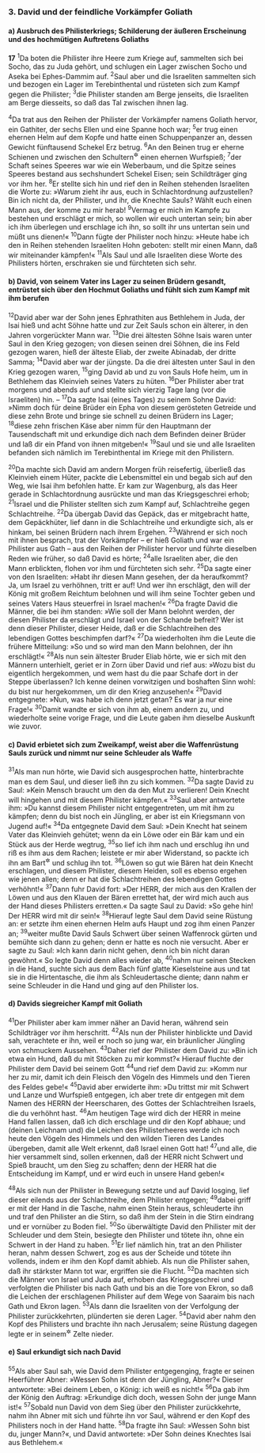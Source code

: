 ### 3. David und der feindliche Vorkämpfer Goliath

#### a) Ausbruch des Philisterkriegs; Schilderung der äußeren Erscheinung und des hochmütigen Auftretens Goliaths

__17__
<sup>1</sup>Da boten die Philister ihre Heere zum Kriege auf, sammelten sich bei Socho, das zu Juda gehört, und schlugen ein Lager zwischen Socho und Aseka bei Ephes-Dammim auf.
<sup>2</sup>Saul aber und die Israeliten sammelten sich und bezogen ein Lager im Terebinthental und rüsteten sich zum Kampf gegen die Philister;
<sup>3</sup>die Philister standen am Berge jenseits, die Israeliten am Berge diesseits, so daß das Tal zwischen ihnen lag.

<sup>4</sup>Da trat aus den Reihen der Philister der Vorkämpfer namens Goliath hervor, ein Gathiter, der sechs Ellen und eine Spanne hoch war;
<sup>5</sup>er trug einen ehernen Helm auf dem Kopfe und hatte einen Schuppenpanzer an, dessen Gewicht fünftausend Schekel Erz betrug.
<sup>6</sup>An den Beinen trug er eherne Schienen und zwischen den Schultern<sup title="= auf dem Rücken">&#x2732;</sup> einen ehernen Wurfspieß;
<sup>7</sup>der Schaft seines Speeres war wie ein Weberbaum, und die Spitze seines Speeres bestand aus sechshundert Schekel Eisen; sein Schildträger ging vor ihm her.
<sup>8</sup>Er stellte sich hin und rief den in Reihen stehenden Israeliten die Worte zu: »Warum zieht ihr aus, euch in Schlachtordnung aufzustellen? Bin ich nicht da, der Philister, und ihr, die Knechte Sauls? Wählt euch einen Mann aus, der komme zu mir herab!
<sup>9</sup>Vermag er mich im Kampfe zu bestehen und erschlägt er mich, so wollen wir euch untertan sein; bin aber ich ihm überlegen und erschlage ich ihn, so sollt ihr uns untertan sein und müßt uns dienen!«
<sup>10</sup>Dann fügte der Philister noch hinzu: »Heute habe ich den in Reihen stehenden Israeliten Hohn geboten: stellt mir einen Mann, daß wir miteinander kämpfen!«
<sup>11</sup>Als Saul und alle Israeliten diese Worte des Philisters hörten, erschraken sie und fürchteten sich sehr.

#### b) David, von seinem Vater ins Lager zu seinen Brüdern gesandt, entrüstet sich über den Hochmut Goliaths und fühlt sich zum Kampf mit ihm berufen

<sup>12</sup>David aber war der Sohn jenes Ephrathiten aus Bethlehem in Juda, der Isai hieß und acht Söhne hatte und zur Zeit Sauls schon ein älterer, in den Jahren vorgerückter Mann war.
<sup>13</sup>Die drei ältesten Söhne Isais waren unter Saul in den Krieg gezogen; von diesen seinen drei Söhnen, die ins Feld gezogen waren, hieß der älteste Eliab, der zweite Abinadab, der dritte Samma;
<sup>14</sup>David aber war der jüngste. Da die drei ältesten unter Saul in den Krieg gezogen waren,
<sup>15</sup>ging David ab und zu von Sauls Hofe heim, um in Bethlehem das Kleinvieh seines Vaters zu hüten.
<sup>16</sup>Der Philister aber trat morgens und abends auf und stellte sich vierzig Tage lang (vor die Israeliten) hin. –
<sup>17</sup>Da sagte Isai (eines Tages) zu seinem Sohne David: »Nimm doch für deine Brüder ein Epha von diesem gerösteten Getreide und diese zehn Brote und bringe sie schnell zu deinen Brüdern ins Lager;
<sup>18</sup>diese zehn frischen Käse aber nimm für den Hauptmann der Tausendschaft mit und erkundige dich nach dem Befinden deiner Brüder und laß dir ein Pfand von ihnen mitgeben!«
<sup>19</sup>Saul und sie und alle Israeliten befanden sich nämlich im Terebinthental im Kriege mit den Philistern.

<sup>20</sup>Da machte sich David am andern Morgen früh reisefertig, überließ das Kleinvieh einem Hüter, packte die Lebensmittel ein und begab sich auf den Weg, wie Isai ihm befohlen hatte. Er kam zur Wagenburg, als das Heer gerade in Schlachtordnung ausrückte und man das Kriegsgeschrei erhob;
<sup>21</sup>Israel und die Philister stellten sich zum Kampf auf, Schlachtreihe gegen Schlachtreihe.
<sup>22</sup>Da übergab David das Gepäck, das er mitgebracht hatte, dem Gepäckhüter, lief dann in die Schlachtreihe und erkundigte sich, als er hinkam, bei seinen Brüdern nach ihrem Ergehen.
<sup>23</sup>Während er sich noch mit ihnen besprach, trat der Vorkämpfer – er hieß Goliath und war ein Philister aus Gath – aus den Reihen der Philister hervor und führte dieselben Reden wie früher, so daß David es hörte;
<sup>24</sup>alle Israeliten aber, die den Mann erblickten, flohen vor ihm und fürchteten sich sehr.
<sup>25</sup>Da sagte einer von den Israeliten: »Habt ihr diesen Mann gesehen, der da heraufkommt? Ja, um Israel zu verhöhnen, tritt er auf! Und wer ihn erschlägt, den will der König mit großem Reichtum belohnen und will ihm seine Tochter geben und seines Vaters Haus steuerfrei in Israel machen!«
<sup>26</sup>Da fragte David die Männer, die bei ihm standen: »Wie soll der Mann belohnt werden, der diesen Philister da erschlägt und Israel von der Schande befreit? Wer ist denn dieser Philister, dieser Heide, daß er die Schlachtreihen des lebendigen Gottes beschimpfen darf?«
<sup>27</sup>Da wiederholten ihm die Leute die frühere Mitteilung: »So und so wird man den Mann belohnen, der ihn erschlägt!«
<sup>28</sup>Als nun sein ältester Bruder Eliab hörte, wie er sich mit den Männern unterhielt, geriet er in Zorn über David und rief aus: »Wozu bist du eigentlich hergekommen, und wem hast du die paar Schafe dort in der Steppe überlassen? Ich kenne deinen vorwitzigen und boshaften Sinn wohl: du bist nur hergekommen, um dir den Krieg anzusehen!«
<sup>29</sup>David entgegnete: »Nun, was habe ich denn jetzt getan? Es war ja nur eine Frage!«
<sup>30</sup>Damit wandte er sich von ihm ab, einem andern zu, und wiederholte seine vorige Frage, und die Leute gaben ihm dieselbe Auskunft wie zuvor.

#### c) David erbietet sich zum Zweikampf, weist aber die Waffenrüstung Sauls zurück und nimmt nur seine Schleuder als Waffe

<sup>31</sup>Als man nun hörte, wie David sich ausgesprochen hatte, hinterbrachte man es dem Saul, und dieser ließ ihn zu sich kommen.
<sup>32</sup>Da sagte David zu Saul: »Kein Mensch braucht um den da den Mut zu verlieren! Dein Knecht will hingehen und mit diesem Philister kämpfen.«
<sup>33</sup>Saul aber antwortete ihm: »Du kannst diesem Philister nicht entgegentreten, um mit ihm zu kämpfen; denn du bist noch ein Jüngling, er aber ist ein Kriegsmann von Jugend auf!«
<sup>34</sup>Da entgegnete David dem Saul: »Dein Knecht hat seinem Vater das Kleinvieh gehütet; wenn da ein Löwe oder ein Bär kam und ein Stück aus der Herde wegtrug,
<sup>35</sup>so lief ich ihm nach und erschlug ihn und riß es ihm aus dem Rachen; leistete er mir aber Widerstand, so packte ich ihn am Bart<sup title="oder: bei der Mähne">&#x2732;</sup> und schlug ihn tot.
<sup>36</sup>Löwen so gut wie Bären hat dein Knecht erschlagen, und diesem Philister, diesem Heiden, soll es ebenso ergehen wie jenen allen; denn er hat die Schlachtreihen des lebendigen Gottes verhöhnt!«
<sup>37</sup>Dann fuhr David fort: »Der HERR, der mich aus den Krallen der Löwen und aus den Klauen der Bären errettet hat, der wird mich auch aus der Hand dieses Philisters erretten.« Da sagte Saul zu David: »So gehe hin! Der HERR wird mit dir sein!«
<sup>38</sup>Hierauf legte Saul dem David seine Rüstung an: er setzte ihm einen ehernen Helm aufs Haupt und zog ihm einen Panzer an;
<sup>39</sup>weiter mußte David Sauls Schwert über seinen Waffenrock gürten und bemühte sich dann zu gehen; denn er hatte es noch nie versucht. Aber er sagte zu Saul: »Ich kann darin nicht gehen, denn ich bin nicht daran gewöhnt.« So legte David denn alles wieder ab,
<sup>40</sup>nahm nur seinen Stecken in die Hand, suchte sich aus dem Bach fünf glatte Kieselsteine aus und tat sie in die Hirtentasche, die ihm als Schleudertasche diente; dann nahm er seine Schleuder in die Hand und ging auf den Philister los.

#### d) Davids siegreicher Kampf mit Goliath

<sup>41</sup>Der Philister aber kam immer näher an David heran, während sein Schildträger vor ihm herschritt.
<sup>42</sup>Als nun der Philister hinblickte und David sah, verachtete er ihn, weil er noch so jung war, ein bräunlicher Jüngling von schmuckem Aussehen.
<sup>43</sup>Daher rief der Philister dem David zu: »Bin ich etwa ein Hund, daß du mit Stöcken zu mir kommst?« Hierauf fluchte der Philister dem David bei seinem Gott
<sup>44</sup>und rief dem David zu: »Komm nur her zu mir, damit ich dein Fleisch den Vögeln des Himmels und den Tieren des Feldes gebe!«
<sup>45</sup>David aber erwiderte ihm: »Du trittst mir mit Schwert und Lanze und Wurfspieß entgegen, ich aber trete dir entgegen mit dem Namen des HERRN der Heerscharen, des Gottes der Schlachtreihen Israels, die du verhöhnt hast.
<sup>46</sup>Am heutigen Tage wird dich der HERR in meine Hand fallen lassen, daß ich dich erschlage und dir den Kopf abhaue; und (deinen Leichnam und) die Leichen des Philisterheeres werde ich noch heute den Vögeln des Himmels und den wilden Tieren des Landes übergeben, damit alle Welt erkennt, daß Israel einen Gott hat!
<sup>47</sup>und alle, die hier versammelt sind, sollen erkennen, daß der HERR nicht Schwert und Spieß braucht, um den Sieg zu schaffen; denn der HERR hat die Entscheidung im Kampf, und er wird euch in unsere Hand geben!«

<sup>48</sup>Als sich nun der Philister in Bewegung setzte und auf David losging, lief dieser eilends aus der Schlachtreihe, dem Philister entgegen;
<sup>49</sup>dabei griff er mit der Hand in die Tasche, nahm einen Stein heraus, schleuderte ihn und traf den Philister an die Stirn, so daß ihm der Stein in die Stirn eindrang und er vornüber zu Boden fiel.
<sup>50</sup>So überwältigte David den Philister mit der Schleuder und dem Stein, besiegte den Philister und tötete ihn, ohne ein Schwert in der Hand zu haben.
<sup>51</sup>Er lief nämlich hin, trat an den Philister heran, nahm dessen Schwert, zog es aus der Scheide und tötete ihn vollends, indem er ihm den Kopf damit abhieb. Als nun die Philister sahen, daß ihr stärkster Mann tot war, ergriffen sie die Flucht.
<sup>52</sup>Da machten sich die Männer von Israel und Juda auf, erhoben das Kriegsgeschrei und verfolgten die Philister bis nach Gath und bis an die Tore von Ekron, so daß die Leichen der erschlagenen Philister auf dem Wege von Saaraim bis nach Gath und Ekron lagen.
<sup>53</sup>Als dann die Israeliten von der Verfolgung der Philister zurückkehrten, plünderten sie deren Lager.
<sup>54</sup>David aber nahm den Kopf des Philisters und brachte ihn nach Jerusalem; seine Rüstung dagegen legte er in seinem<sup title="d.h. des HERRN">&#x2732;</sup> Zelte nieder.

#### e) Saul erkundigt sich nach David

<sup>55</sup>Als aber Saul sah, wie David dem Philister entgegenging, fragte er seinen Heerführer Abner: »Wessen Sohn ist denn der Jüngling, Abner?« Dieser antwortete: »Bei deinem Leben, o König: ich weiß es nicht!«
<sup>56</sup>Da gab ihm der König den Auftrag: »Erkundige dich doch, wessen Sohn der junge Mann ist!«
<sup>57</sup>Sobald nun David von dem Sieg über den Philister zurückkehrte, nahm ihn Abner mit sich und führte ihn vor Saul, während er den Kopf des Philisters noch in der Hand hatte.
<sup>58</sup>Da fragte ihn Saul: »Wessen Sohn bist du, junger Mann?«, und David antwortete: »Der Sohn deines Knechtes Isai aus Bethlehem.«